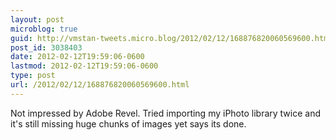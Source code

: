 ```yaml
---
layout: post
microblog: true
guid: http://vmstan-tweets.micro.blog/2012/02/12/168876820060569600.html
post_id: 3038403
date: 2012-02-12T19:59:06-0600
lastmod: 2012-02-12T19:59:06-0600
type: post
url: /2012/02/12/168876820060569600.html
---
```

Not impressed by Adobe Revel. Tried importing my iPhoto library twice and it's still missing huge chunks of images yet says its done.
